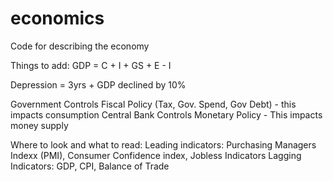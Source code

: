 # economics
Code for describing the economy

Things to add:
GDP = C + I + GS + E - I

Depression = 3yrs + GDP declined by 10%

Government Controls Fiscal Policy (Tax, Gov. Spend, Gov Debt) - this impacts consumption
Central Bank Controls Monetary Policy - This impacts money supply

Where to look and what to read:
Leading indicators: Purchasing Managers Indexx (PMI), Consumer Confidence index, Jobless Indicators
Lagging Indicators: GDP, CPI, Balance of Trade
